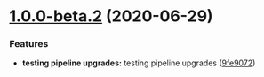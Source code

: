 # [1.0.0-beta.2](http://bitbucket.org/uclaucomm/ucla-bruin-components/compare/v1.0.0-beta.1...v1.0.0-beta.2) (2020-06-29)


### Features

* **testing pipeline upgrades:** testing pipeline upgrades ([9fe9072](http://bitbucket.org/uclaucomm/ucla-bruin-components/commits/9fe9072a11e17c5618dbc62b6ee709f82cd58914))
